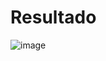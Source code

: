 # Resultado

![image](https://github.com/YeisonCordoba07/EjerciciosDesarrolloWeb/assets/41711172/01bacf4d-b6e7-499d-adfc-927aeec74186)

